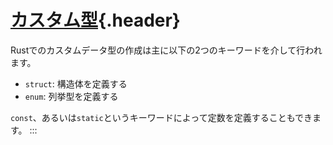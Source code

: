 # [カスタム型](#カスタム型){.header}

Rustでのカスタムデータ型の作成は主に以下の2つのキーワードを介して行われます。

-   `struct`: 構造体を定義する
-   `enum`: 列挙型を定義する

`const`、あるいは`static`というキーワードによって定数を定義することもできます。
:::

